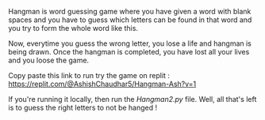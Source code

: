 Hangman is word guessing game where you have given a word 
with blank spaces and you have to guess which letters can 
be found in that word and you try to form the whole word 
like this.

Now, everytime you guess the wrong letter, you lose a life
and hangman is being drawn. Once the hangman is completed,
you have lost all your lives and you loose the game.

Copy paste this link to run try the game on replit :
https://replit.com/@AshishChaudhar5/Hangman-Ash?v=1

If you're running it locally, then run the *Hangman2.py* file.
Well, all that's left is to guess the right letters to not be hanged !

